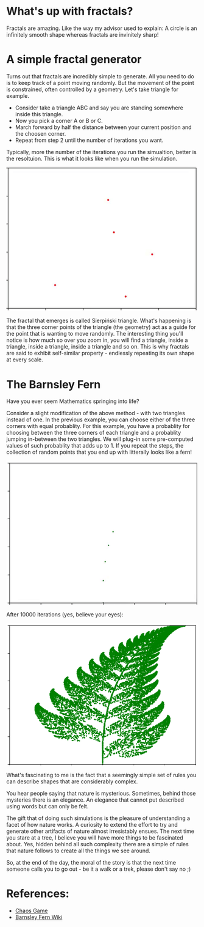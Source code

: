 # What's up with fractals?
Fractals are amazing. Like the way my advisor used to explain: A circle is an </b>infinitely smooth</b> shape whereas fractals are </b>invinitely sharp</b>!

# A simple fractal generator
Turns out that fractals are incredibly simple to generate. All you need to do is to keep track of a point moving randomly. But the movement of the point is constrained, often controlled by a geometry. Let's take triangle for example.

- Consider take a triangle ABC and say you are standing somewhere inside this triangle. 
- Now you pick a corner A or B or C.
- March forward by half the distance between your current position and the choosen corner.
- Repeat from step 2 until the number of iterations you want. 

Typically, more the number of the iterations you run the simualtion, better is the resoltuion. This is what it looks like when you run the simulation.

<img src="GIFs/Triangle.gif">

The fractal that emerges is called Sierpiński triangle. What's happening is that the three corner points of the triangle (the geometry) act as a guide for the point that is wanting to move randomly. The interesting thing you'll notice is how much so over you zoom in, you will find a triangle, inside a triangle, inside a triangle, inside a triangle and so on. This is why fractals are said to exhibit </i>self-similar</i> property - endlessly repeating its own shape at every scale. 

# The Barnsley Fern
Have you ever seem Mathematics springing into life? 

Consider a slight modification of the above method - with two triangles instead of one. In the previous example, you can choose either of the three corners with equal probablity. For this example, you have a probablity for choosing between the three corners of each triangle and a probablity jumping in-between the two triangles. We will plug-in some pre-computed values of such probablity that adds up to 1. If you repeat the steps, the collection of random points that you end up with litterally looks like a fern! 

<img src="GIFs/Barnsley.gif">

After 10000 iterations (yes, believe your eyes):

<img src="GIFs/Barnsley.png">

What's fascinating to me is the fact that a seemingly simple set of rules you can describe shapes that are considerably complex.

You hear people saying that nature is mysterious. Sometimes, behind those mysteries there is an elegance. An elegance that cannot put described using words but can only be felt. 

The gift that of doing such simulations is the pleasure of understanding a facet of how nature works. A curiosity to extend the effort to try and generate other artifacts of nature almost irresistably ensues. The next time you stare at a tree, I believe you will have more things to be fascinated about. Yes, hidden behind all such complexity there are a simple of rules that nature follows to create all the things we see around.

So, at the end of the day, the moral of the story is that the next time someone calls you to go out - be it a walk or a trek, please don't say no ;)

# References:
- [Chaos Game](https://youtu.be/kbKtFN71Lfs)
- [Barnsley Fern Wiki](https://en.wikipedia.org/wiki/Barnsley_fern)
